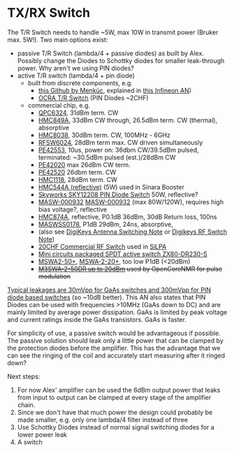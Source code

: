 # TX/RX Switch

The T/R Switch needs to handle  ~5W, max 10W in transmit power (Bruker max. 5W!). Two main options exist:
- passive T/R Switch (lambda/4 + passive diodes) as built by Alex. Possibly change the Diodes to Schottky diodes for smaller leak-through power. Why aren't we using PIN diodes?
- active T/R switch (lambda/4 + pin diode)
  - built from discrete components, e.g. 
    - [this Github by Menküc](https://github.com/menkueclab/TR-Switch), explained in  [this Infineon AN](https://www.infineon.com/dgdl/Infineon-AN_1809_PL32_1810_172154_PIN%20diodes%20in%20RF%20sw%20applications-AN-v01_00-EN.pdf?fileId=5546d46265f064ff016643e2bc241042))
    - [OCRA T/R Switch](https://zeugmatographix.org/ocra/2021/09/30/transmit-receive-switch-for-the-ocra-tabletop-mri-system/) (PIN Diodes ~2CHF)
  - commercial chip, e.g. 
    - [QPC6324](https://www.mouser.ch/datasheet/2/412/QPC6324_Data_Sheet-1265756.pdf), 31dBm term. CW
    - [HMC849A](https://www.analog.com/media/en/technical-documentation/data-sheets/hmc849a.pdf), 33dBm CW through, 26.5dBm term. CW (thermal), absorptive
    - [HMC8038](https://www.analog.com/media/en/technical-documentation/data-sheets/HMC8038.pdf), 30dBm term. CW, 100MHz - 6GHz
    - [RFSW6024](https://www.qorvo.com/products/p/RFSW6024), 28dBm term max. CW driven simultaneously
    - [PE42553](https://www.psemi.com/pdf/datasheets/pe42553ds.pdf), 10us, power on: 36dbm CW/39.5dBm pulsed, terminated: ~30.5dBm pulsed (est.)/28dBm CW
    - [PE42020](https://www.psemi.com/pdf/datasheets/pe42020ds.pdf) max 26dBm CW term.
    - [PE42520](https://www.psemi.com/pdf/datasheets/pe42520ds.pdf) 26dbm term. CW
    - [HMC1118](https://www.analog.com/media/en/technical-documentation/data-sheets/HMC1118.pdf), 28dBm term. CW
    - [HMC544A (reflective)](https://www.analog.com/media/en/technical-documentation/data-sheets/hmc544ae.pdf) (5W) used in Sinara Booster
    - [Skyworks SKY12208 PIN Diode Switch](https://www.skyworksinc.com/-/media/SkyWorks/Documents/Products/601-700/SKY12208_478LF_201671D.pdf) 50W, reflective?
    - [MASW-000932](https://www.mouser.ch/datasheet/2/249/MASW_000932-838129.pdf) [MASW-000932](https://cdn.macom.com/datasheets/MASW-000936.pdf) (max 80W/120W), requires high bias voltage?, reflective
    - [HMC874A](https://www.analog.com/media/en/technical-documentation/data-sheets/hmc784a.pdf), reflective, P0.1dB 36dBm, 30dB Return loss, 100ns
    - [MASWSS0178](https://www.mouser.ch/datasheet/2/249/MASWSS0178-318572.pdf), P1dB 29dBm, 24ns, absorptive, 
    - (also see [DigiKeys Antenna Switching Note](https://www.digikey.ch/en/articles/how-to-quickly-safely-switch-antenna-transducer-transmit-receive-modes) or [Digikeys RF Switch Note](https://www.digikey.de/de/articles/choosing-an-rf-switch))
    - [20CHF Commercial RF Switch](https://www.mikroe.com/rf-switch-click) used in [SiLPA](https://github.com/sinara-hw/SiLPA_HL/issues/1)
    - [Mini circuits packaged SPDT active switch ZX80-DR230-S](https://www.mouser.de/ProductDetail/Mini-Circuits/ZX80-DR230-S+?qs=A6eO%252BMLsxmSxGVKhwBQ6Xg%3D%3D&_gl=1*166vu6r*_ga*dW5kZWZpbmVk*_ga_15W4STQT4T*dW5kZWZpbmVk*_ga_1KQLCYKRX3*dW5kZWZpbmVk)
    - [MSWA2-50+](https://www.minicircuits.com/pdfs/MSWA2-50+.pdf), [MSWA-2-20+](https://www.minicircuits.com/pdfs/MSWA-2-20+.pdf), too low P1dB (<20dBm)
    - ~~[M3SWA-2-50DR up to 20dBm](https://www.minicircuits.com/pdfs/M3SWA-2-50DR.pdf) used by OpenCoreNMR for pulse modulation~~
  
[Typical leakages are 30mVpp for GaAs switches and 300mVpp for PIN diode based switches](https://www.minicircuits.com/app/SW13-2.pdf) (so ~10dB better). This AN also states that PIN Diodes can be used with frequencies >10MHz (GaAs down to DC) and are mainly limited by average power dissipation. GaAs is limited by peak voltage and current ratings inside the GaAs transistors. GaAs is faster.

For simplicity of use, a passive switch would be advantageous if possible. The passive solution should leak only a little power that can be clamped by the protection diodes before the amplifier. This has the advantage that we can see the ringing of the coil and accurately start measuring after it ringed down?

Next steps:
1. For now Alex' amplifier can be used the 6dBm output power that leaks from input to output can be clamped at every stage of the amplifier chain.
2. Since we don't have that much power the design could probably be made smaller, e.g. only one lambda/4 filter instead of three
3. Use Schottky Diodes instead of normal signal switching diodes for a lower power leak
4. A switch 
